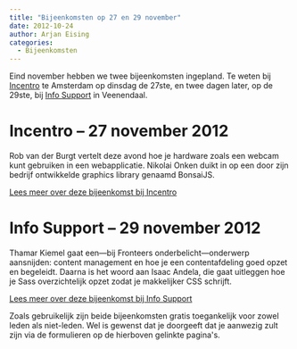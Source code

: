 ```yaml
---
title: "Bijeenkomsten op 27 en 29 november"
date: 2012-10-24
author: Arjan Eising
categories: 
  - Bijeenkomsten
---
```

Eind november hebben we twee bijeenkomsten ingepland. Te weten bij [Incentro](http://incentro.com) te Amsterdam op dinsdag de 27ste, en twee dagen later, op de 29ste, bij [Info Support](http://www.infosupport.com) in Veenendaal.

# Incentro – 27 november 2012

Rob van der Burgt vertelt deze avond hoe je hardware zoals een webcam kunt gebruiken in een webapplicatie. Nikolai Onken duikt in op een door zijn bedrijf ontwikkelde graphics library genaamd BonsaiJS.

[Lees meer over deze bijeenkomst bij Incentro](/bijeenkomsten/2012/incentro)

# Info Support – 29 november 2012

Thamar Kiemel gaat een—bij Fronteers onderbelicht—onderwerp aansnijden: content management en hoe je een contentafdeling goed opzet en begeleidt. Daarna is het woord aan Isaac Andela, die gaat uitleggen hoe je Sass overzichtelijk opzet zodat je makkelijker CSS schrijft.

[Lees meer over deze bijeenkomst bij Info Support](/bijeenkomsten/2012/info-support)

Zoals gebruikelijk zijn beide bijeenkomsten gratis toegankelijk voor zowel leden als niet-leden. Wel is gewenst dat je doorgeeft dat je aanwezig zult zijn via de formulieren op de hierboven gelinkte pagina's.
